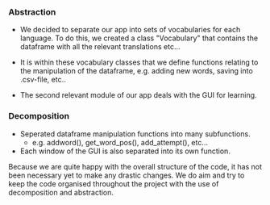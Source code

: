 ### Abstraction

- We decided to separate our app into sets of vocabularies for each language. 
To do this, we created a class "Vocabulary" that contains the dataframe with all
the relevant translations etc...

- It is within these vocabulary classes that we define functions relating to the 
manipulation of the dataframe, e.g. adding new words, saving into .csv-file, etc..

- The second relevant module of our app deals with the GUI for learning.

### Decomposition
- Seperated dataframe manipulation functions into many subfunctions.
  - e.g. addword(), get_word_pos(), add_attempt(), etc...
- Each window of the GUI is also separated into its own function. 

Because we are quite happy with the overall structure of the code, it has
not been necessary yet to make any drastic changes. We do aim and try to keep
the code organised throughout the project with the use of decomposition and abstraction. 